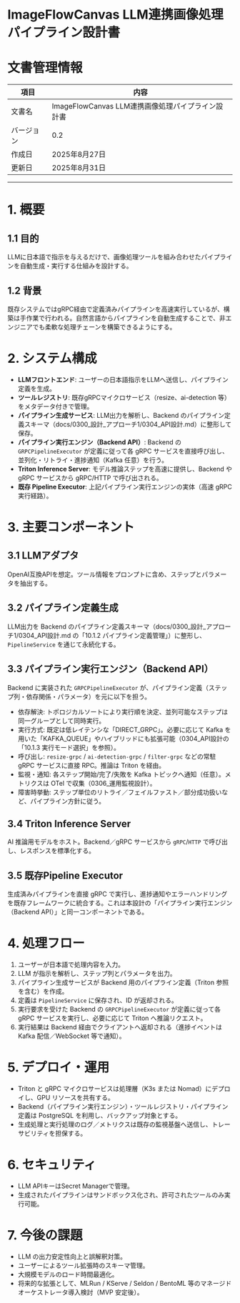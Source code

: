 # ImageFlowCanvas LLM連携画像処理パイプライン設計書

# 文書管理情報

| 項目       | 内容                                              |
| ---------- | ------------------------------------------------- |
| 文書名     | ImageFlowCanvas LLM連携画像処理パイプライン設計書 |
| バージョン | 0.2                                               |
| 作成日     | 2025年8月27日                                     |
| 更新日     | 2025年8月31日                                     |

---

# 1. 概要
## 1.1 目的
LLMに日本語で指示を与えるだけで、画像処理ツールを組み合わせたパイプラインを自動生成・実行する仕組みを設計する。

## 1.2 背景
既存システムではgRPC経由で定義済みパイプラインを高速実行しているが、構築は手作業で行われる。自然言語からパイプラインを自動生成することで、非エンジニアでも柔軟な処理チェーンを構築できるようにする。

# 2. システム構成
- **LLMフロントエンド**: ユーザーの日本語指示をLLMへ送信し、パイプライン定義を生成。
- **ツールレジストリ**: 既存gRPCマイクロサービス（resize、ai-detection 等）をメタデータ付きで管理。
- **パイプライン生成サービス**: LLM出力を解析し、Backend のパイプライン定義スキーマ（docs/0300_設計_アプローチ1/0304_API設計.md）に整形して保存。
- **パイプライン実行エンジン（Backend API）**: Backend の `GRPCPipelineExecutor` が定義に従って各 gRPC サービスを直接呼び出し、並列化・リトライ・進捗通知（Kafka 任意）を行う。
- **Triton Inference Server**: モデル推論ステップを高速に提供し、Backend や gRPC サービスから gRPC/HTTP で呼び出される。
- **既存 Pipeline Executor**: 上記パイプライン実行エンジンの実体（高速 gRPC 実行経路）。

# 3. 主要コンポーネント
## 3.1 LLMアダプタ
OpenAI互換APIを想定。ツール情報をプロンプトに含め、ステップとパラメータを抽出する。

## 3.2 パイプライン定義生成
LLM出力を Backend のパイプライン定義スキーマ（docs/0300_設計_アプローチ1/0304_API設計.md の「10.1.2 パイプライン定義管理」）に整形し、`PipelineService` を通じて永続化する。

## 3.3 パイプライン実行エンジン（Backend API）
Backend に実装された `GRPCPipelineExecutor` が、パイプライン定義（ステップ列・依存関係・パラメータ）を元に以下を担う。

- 依存解決: トポロジカルソートにより実行順を決定、並列可能なステップは同一グループとして同時実行。
- 実行方式: 既定は低レイテンシな「DIRECT_GRPC」。必要に応じて Kafka を用いた「KAFKA_QUEUE」やハイブリッドにも拡張可能（0304_API設計の「10.1.3 実行モード選択」を参照）。
- 呼び出し: `resize-grpc` / `ai-detection-grpc` / `filter-grpc` などの常駐 gRPC サービスに直接 RPC。推論は Triton を経由。
- 監視・通知: 各ステップ開始/完了/失敗を Kafka トピックへ通知（任意）。メトリクスは OTel で収集（0306_運用監視設計）。
- 障害時挙動: ステップ単位のリトライ／フェイルファスト／部分成功扱いなど、パイプライン方針に従う。

## 3.4 Triton Inference Server
 AI 推論用モデルをホスト。Backend／gRPC サービスから `gRPC`/`HTTP` で呼び出し、レスポンスを標準化する。

## 3.5 既存Pipeline Executor
生成済みパイプラインを直接 gRPC で実行し、進捗通知やエラーハンドリングを既存フレームワークに統合する。これは本設計の「パイプライン実行エンジン（Backend API）」と同一コンポーネントである。

# 4. 処理フロー
1. ユーザーが日本語で処理内容を入力。
2. LLM が指示を解析し、ステップ列とパラメータを出力。
3. パイプライン生成サービスが Backend 用のパイプライン定義（Triton 参照を含む）を作成。
4. 定義は `PipelineService` に保存され、ID が返却される。
5. 実行要求を受けた Backend の `GRPCPipelineExecutor` が定義に従って各 gRPC サービスを実行し、必要に応じて Triton へ推論リクエスト。
6. 実行結果は Backend 経由でクライアントへ返却される（進捗イベントは Kafka 配信／WebSocket 等で通知）。

# 5. デプロイ・運用
- Triton と gRPC マイクロサービスは処理層（K3s または Nomad）にデプロイし、GPU リソースを共有する。
- Backend（パイプライン実行エンジン）・ツールレジストリ・パイプライン定義は PostgreSQL を利用し、バックアップ対象とする。
- 生成処理と実行処理のログ／メトリクスは既存の監視基盤へ送信し、トレーサビリティを担保する。

# 6. セキュリティ
- LLM APIキーはSecret Managerで管理。
- 生成されたパイプラインはサンドボックス化され、許可されたツールのみ実行可能。

# 7. 今後の課題
- LLM の出力安定性向上と誤解釈対策。
- ユーザーによるツール拡張時のスキーマ管理。
- 大規模モデルのロード時間最適化。
- 将来的な拡張として、MLRun / KServe / Seldon / BentoML 等のマネージドオーケストレータ導入検討（MVP 安定後）。
